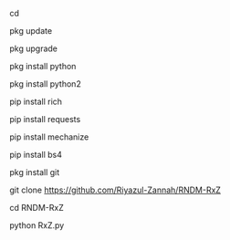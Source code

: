 
cd

pkg update

pkg upgrade

pkg install python

pkg install python2

pip install rich

pip install requests

pip install mechanize

pip install bs4

pkg install git

git clone https://github.com/Riyazul-Zannah/RNDM-RxZ

cd RNDM-RxZ

python RxZ.py
